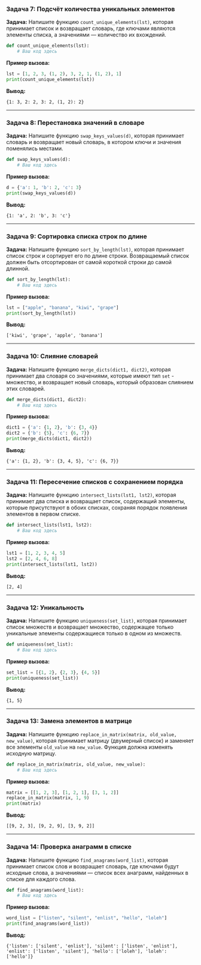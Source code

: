 ### Задача 7: Подсчёт количества уникальных элементов

**Задача:** Напишите функцию `count_unique_elements(lst)`, которая принимает список и возвращает словарь, где ключами являются элементы списка, а значениями — количество их вхождений.

```python
def count_unique_elements(lst):
    # Ваш код здесь
```

**Пример вызова:**

```python
lst = [1, 2, 3, (1, 2), 3, 2, 1, (1, 2), 1]
print(count_unique_elements(lst))
```

**Вывод:**

```terminal
{1: 3, 2: 2, 3: 2, (1, 2): 2}
```

---

### Задача 8: Перестановка значений в словаре

**Задача:** Напишите функцию `swap_keys_values(d)`, которая принимает словарь и возвращает новый словарь, в котором ключи и значения поменялись местами. 

```python
def swap_keys_values(d):
    # Ваш код здесь
```

**Пример вызова:**

```python
d = {'a': 1, 'b': 2, 'c': 3}
print(swap_keys_values(d))
```

**Вывод:**

```terminal
{1: 'a', 2: 'b', 3: 'c'}
```

---

### Задача 9: Сортировка списка строк по длине

**Задача:** Напишите функцию `sort_by_length(lst)`, которая принимает список строк и сортирует его по длине строки. Возвращаемый список должен быть отсортирован от самой короткой строки до самой длинной.

```python
def sort_by_length(lst):
    # Ваш код здесь
```

**Пример вызова:**

```python
lst = ["apple", "banana", "kiwi", "grape"]
print(sort_by_length(lst))
```

**Вывод:**

```terminal
['kiwi', 'grape', 'apple', 'banana']
```

---

### Задача 10: Слияние словарей

**Задача:** Напишите функцию `merge_dicts(dict1, dict2)`, которая принимает два словаря со значениями, которые имеют тип `set` - множество, и возвращает новый словарь, который образован слиянием этих словарей.

```python
def merge_dicts(dict1, dict2):
    # Ваш код здесь
```

**Пример вызова:**

```python
dict1 = {'a': {1, 2}, 'b': {3, 4}}
dict2 = {'b': {5}, 'c': {6, 7}}
print(merge_dicts(dict1, dict2))
```

**Вывод:**

```terminal
{'a': {1, 2}, 'b': {3, 4, 5}, 'c': {6, 7}}
```

---

### Задача 11: Пересечение списков с сохранением порядка

**Задача:** Напишите функцию `intersect_lists(lst1, lst2)`, которая принимает два списка и возвращает список, содержащий элементы, которые присутствуют в обоих списках, сохраняя порядок появления элементов в первом списке.

```python
def intersect_lists(lst1, lst2):
    # Ваш код здесь
```

**Пример вызова:**

```python
lst1 = [1, 2, 3, 4, 5]
lst2 = [2, 4, 6, 8]
print(intersect_lists(lst1, lst2))
```

**Вывод:**

```terminal
[2, 4]
```

---

### Задача 12: Уникальность

**Задача:** Напишите функцию `uniqueness(set_list)`, которая принимает список множеств и возвращает множество, содержащее только уникальные элементы содержащиеся только в одном из множеств.

```python
def uniqueness(set_list):
    # Ваш код здесь
```

**Пример вызова:**

```python
set_list = [{1, 2}, {2, 3}, {4, 5}]
print(uniqueness(set_list))
```

**Вывод:**

```terminal
{1, 5}
```

---

### Задача 13: Замена элементов в матрице

**Задача:** Напишите функцию `replace_in_matrix(matrix, old_value, new_value)`, которая принимает матрицу (двумерный список) и заменяет все элементы `old_value` на `new_value`. Функция должна изменять исходную матрицу.

```python
def replace_in_matrix(matrix, old_value, new_value):
    # Ваш код здесь
```

**Пример вызова:**

```python
matrix = [[1, 2, 3], [1, 2, 1], [3, 1, 2]]
replace_in_matrix(matrix, 1, 9)
print(matrix)
```

**Вывод:**

```terminal
[[9, 2, 3], [9, 2, 9], [3, 9, 2]]
```

---

### Задача 14: Проверка анаграмм в списке

**Задача:** Напишите функцию `find_anagrams(word_list)`, которая принимает список слов и возвращает словарь, где ключами будут исходные слова, а значениями — список всех анаграмм, найденных в списке для каждого слова. 

```python
def find_anagrams(word_list):
    # Ваш код здесь
```

**Пример вызова:**

```python
word_list = ["listen", "silent", "enlist", "hello", "loleh"]
print(find_anagrams(word_list))
```

**Вывод:**

```terminal
{'listen': ['silent', 'enlist'], 'silent': ['listen', 'enlist'], 'enlist': ['listen', 'silent'], 'hello': ['loleh'], 'loleh': ['hello']}
```
